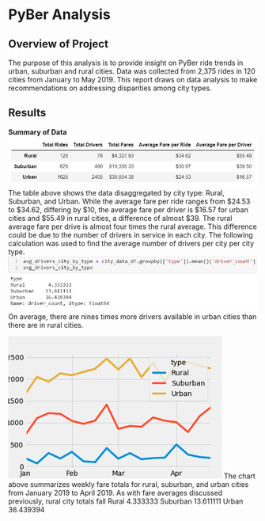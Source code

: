 # PyBer Analysis

## Overview of Project
The purpose of this analysis is to provide insight on PyBer ride trends in urban, suburban and rural cities. Data was collected from 2,375 rides in 120 cities from January to May 2019. This report draws on data analysis to make recommendations on addressing disparities among city types. 

## Results
**Summary of Data**
![Summary](/analysis/SummaryDF.jpg)
The table above shows the data disaggregated by city type: Rural, Suburban, and Urban. While the average fare per ride ranges from $24.53 to $34.62, differing by $10, the average fare per driver is $16.57 for urban cities and $55.49 in rural cities, a difference of almost $39. The rural average fare per drive is almost four times the rural average. This difference could be due to the number of drivers in service in each city. The following calculation was used to find the average number of drivers per city per city type. 
![avg_drivers](/analysis/calculate_driver_avg.jpg) 
On average, there are nines times more drivers available in urban cities than there are in rural cities. 

![line_chart](/analysis/Pyber_Fare_Summary.png)
The chart above summarizes weekly fare totals for rural, suburban, and urban cities from January 2019 to April 2019. As with fare averages discussed previously, rural city totals fall 
Rural        4.333333
Suburban    13.611111
Urban       36.439394